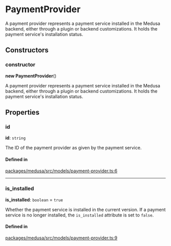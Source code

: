 # PaymentProvider

A payment provider represents a payment service installed in the Medusa backend, either through a plugin or backend customizations. It holds the payment service's installation status.

## Constructors

### constructor

**new PaymentProvider**()

A payment provider represents a payment service installed in the Medusa backend, either through a plugin or backend customizations. It holds the payment service's installation status.

## Properties

### id

 **id**: `string`

The ID of the payment provider as given by the payment service.

#### Defined in

[packages/medusa/src/models/payment-provider.ts:6](https://github.com/medusajs/medusa/blob/3d9f5ae63/packages/medusa/src/models/payment-provider.ts#L6)

___

### is\_installed

 **is\_installed**: `boolean` = `true`

Whether the payment service is installed in the current version. If a payment service is no longer installed, the `is_installed` attribute is set to `false`.

#### Defined in

[packages/medusa/src/models/payment-provider.ts:9](https://github.com/medusajs/medusa/blob/3d9f5ae63/packages/medusa/src/models/payment-provider.ts#L9)
